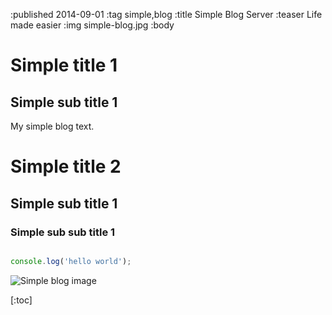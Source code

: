 :published 2014-09-01
:tag simple,blog
:title Simple Blog Server
:teaser Life made easier
:img simple-blog.jpg
:body
# Simple title 1

## Simple sub title 1

My simple blog text.

# Simple title 2

## Simple sub title 1

### Simple sub sub title 1

```javascript 

console.log('hello world');

```

![Simple blog image](simple-blog.jpg?w=600 "My image text")


[:toc]